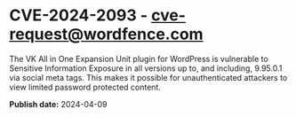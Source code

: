 # CVE-2024-2093 - cve-request@wordfence.com

The VK All in One Expansion Unit plugin for WordPress is vulnerable to Sensitive Information Exposure in all versions up to, and including, 9.95.0.1 via social meta tags. This makes it possible for unauthenticated attackers to view limited password protected content.

**Publish date:** 2024-04-09
